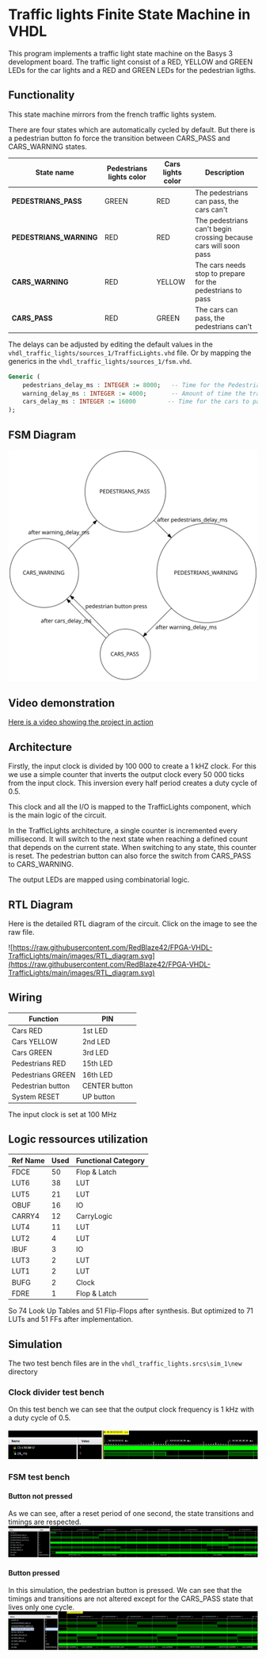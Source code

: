 # Traffic lights Finite State Machine in VHDL

This program implements a traffic light state machine on the Basys 3 development board.
The traffic light consist of a RED, YELLOW and GREEN LEDs for the car lights and a RED and GREEN LEDs for the pedestrian ligths.

## Functionality

This state machine mirrors from the french traffic lights system.

There are four states which are automatically cycled by default. But there is a pedestrian button fo force the transition between CARS_PASS and CARS_WARNING states.

| State name              | Pedestrians lights color | Cars lights color | Description                                                     |
|-------------------------|--------------------------|-------------------|-----------------------------------------------------------------|
| **PEDESTRIANS_PASS**    | GREEN                    | RED               | The pedestrians can pass, the cars can't                        |
| **PEDESTRIANS_WARNING** | RED                      | RED               | The pedestrians can't begin crossing because cars will soon pass |
| **CARS_WARNING**        | RED                      | YELLOW            | The cars needs stop to prepare for the pedestrians to pass            |
| **CARS_PASS**           | RED                      | GREEN             | The cars can pass, the pedestrians can't                        |

The delays can be adjusted by editing the default values in the `vhdl_traffic_lights/sources_1/TrafficLights.vhd` file. Or by mapping the generics in the `vhdl_traffic_lights/sources_1/fsm.vhd`.

```vhdl
Generic (
    pedestrians_delay_ms : INTEGER := 8000;   -- Time for the Pedestrians to pass (ms)
    warning_delay_ms : INTEGER := 4000;       -- Amount of time the traffic light stays in both warning states (ms)
    cars_delay_ms : INTEGER := 16000         -- Time for the cars to pass (ms)
);
```

## FSM Diagram

![FSM_Diagram](https://raw.githubusercontent.com/RedBlaze42/FPGA-VHDL-TrafficLights/main/images/FSM_diagram.svg)

## Video demonstration

[Here is a video showing the project in action](https://youtu.be/PFj5QKF3p6s)

## Architecture

Firstly, the input clock is divided by 100 000 to create a 1 kHZ clock.
For this we use a simple counter that inverts the output clock every 50 000 ticks from the input clock. This inversion every half period creates a duty cycle of 0.5.

This clock and all the I/O is mapped to the TrafficLights component, which is the main logic of the circuit.

In the TrafficLights architecture, a single counter is incremented every millisecond. It will switch to the next state when reaching a defined count that depends on the current state. When switching to any state, this counter is reset.
The pedestrian button can also force the switch from CARS_PASS to CARS_WARNING.

The output LEDs are mapped using combinatorial logic.

## RTL Diagram

Here is the detailed RTL diagram of the circuit. Click on the image to see the raw file.

![https://raw.githubusercontent.com/RedBlaze42/FPGA-VHDL-TrafficLights/main/images/RTL_diagram.svg](https://raw.githubusercontent.com/RedBlaze42/FPGA-VHDL-TrafficLights/main/images/RTL_diagram.svg)

## Wiring

| Function          | PIN           |
|-------------------|---------------|
| Cars RED          | 1st LED       |
| Cars YELLOW       | 2nd LED       |
| Cars GREEN        | 3rd LED       |
| Pedestrians RED   | 15th LED      |
| Pedestrians GREEN | 16th LED      |
| Pedestrian button | CENTER button |
| System RESET      | UP button     |

The input clock is set at 100 MHz

## Logic ressources utilization

| Ref Name | Used | Functional Category |
|----------|------|---------------------|
| FDCE     |   50 |        Flop & Latch |
| LUT6     |   38 |                 LUT |
| LUT5     |   21 |                 LUT |
| OBUF     |   16 |                  IO |
| CARRY4   |   12 |          CarryLogic |
| LUT4     |   11 |                 LUT |
| LUT2     |    4 |                 LUT |
| IBUF     |    3 |                  IO |
| LUT3     |    2 |                 LUT |
| LUT1     |    2 |                 LUT |
| BUFG     |    2 |               Clock |
| FDRE     |    1 |        Flop & Latch |

So 74 Look Up Tables and 51 Flip-Flops after synthesis.
But optimized to 71 LUTs and 51 FFs after implementation.

## Simulation

The two test bench files are in the `vhdl_traffic_lights.srcs\sim_1\new` directory

### Clock divider test bench

On this test bench we can see that the output clock frequency is 1 kHz with a duty cycle of 0.5.

![Clock waveform](https://github.com/RedBlaze42/FPGA-VHDL-TrafficLights/blob/main/images/test_bench_3.png?raw=true)

### FSM test bench

#### Button not pressed

As we can see, after a reset period of one second, the state transitions and timings are respected.
![Simulation waveforms without pressing the button](https://github.com/RedBlaze42/FPGA-VHDL-TrafficLights/blob/main/images/test_bench_1.png?raw=true)

#### Button pressed
In this simulation, the pedestrian button is pressed. We can see that the timings and transitions are not altered except for the CARS_PASS state that lives only one cycle.
![Simulation waveforms when pressing the button](https://github.com/RedBlaze42/FPGA-VHDL-TrafficLights/blob/main/images/test_bench_2.png?raw=true)
